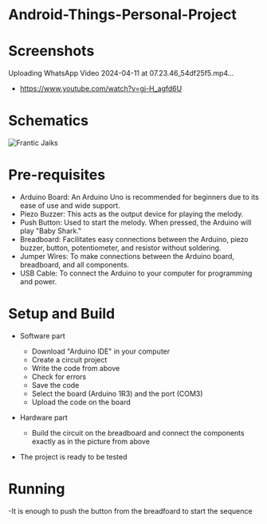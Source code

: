 # Android-Things-Personal-Project
# 

# Screenshots


Uploading WhatsApp Video 2024-04-11 at 07.23.46_54df25f5.mp4…



- https://www.youtube.com/watch?v=gj-H_agfd6U

# Schematics

![Frantic Jaiks](https://github.com/CatalinaArba167/Android-Things-Personal-Project/assets/139768671/357767b4-87d9-4d7c-aa6c-e5754a4629b2)




# Pre-requisites
- Arduino Board: An Arduino Uno is recommended for beginners due to its ease of use and wide support.
- Piezo Buzzer: This acts as the output device for playing the melody.
- Push Button: Used to start the melody. When pressed, the Arduino will play "Baby Shark."
- Breadboard: Facilitates easy connections between the Arduino, piezo buzzer, button, potentiometer, and resistor without soldering.
- Jumper Wires: To make connections between the Arduino board, breadboard, and all components.
- USB Cable: To connect the Arduino to your computer for programming and power.


# Setup and Build

- Software part
  - Download "Arduino IDE" in your computer
  - Create a circuit project
  - Write the code from above
  - Check for errors
  - Save the code
  - Select the board (Arduino 1R3)  and the port (COM3)
  - Upload the code on the board
 
- Hardware part
  - Build the circuit on the breadboard and connect the components exactly as in the picture from above

- The project is ready to be tested


# Running

-It is enough to push the button from the breadfoard to start the sequence



